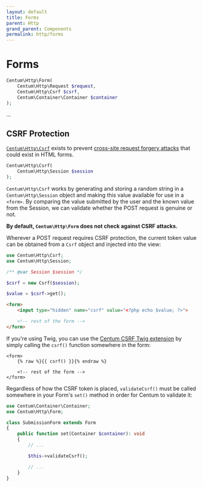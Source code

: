 ```yaml
---
layout: default
title: Forms
parent: Http
grand_parent: Components
permalink: http/forms
---
```




# Forms

```php
Centum\Http\Form(
    Centum\Http\Request $request,
    Centum\Http\Csrf $csrf,
    Centum\Container\Container $container
);
```

...



## CSRF Protection

[`Centum\Http\Csrf`](https://github.com/SidRoberts/centum/blob/development/src/Http/Csrf.php) exists to prevent [cross-site request forgery attacks](https://en.wikipedia.org/wiki/Cross-site_request_forgery) that could exist in HTML forms.

```php
Centum\Http\Csrf(
    Centum\Http\Session $session
);
```

`Centum\Http\Csrf` works by generating and storing a random string in a `Centum\Http\Session` object and making this value available for use in a `<form>`.
By comparing the value submitted by the user and the known value from the Session, we can validate whether the POST request is genuine or not.

**By default, `Centum\Http\Form` does not check against CSRF attacks.**

Wherever a POST request requires CSRF protection, the current token value can be obtained from a `Csrf` object and injected into the view:

```php
use Centum\Http\Csrf;
use Centum\Http\Session;

/** @var Session $session */

$csrf = new Csrf($session);

$value = $csrf->get();
```

```html
<form>
    <input type="hidden" name="csrf" value="<?php echo $value; ?>">

    <!-- rest of the form -->
</form>
```

If you're using Twig, you can use the [Centum CSRF Twig extension](../twig/csrf.md) by simply calling the `csrf()` function somewhere in the form:

```twig
<form>
    {% raw %}{{ csrf() }}{% endraw %}

    <!-- rest of the form -->
</form>
```

Regardless of how the CSRF token is placed, `validateCsrf()` must be called somewhere in your Form's `set()` method in order for Centum to validate it:

```php
use Centum\Container\Container;
use Centum\Http\Form;

class SubmissionForm extends Form
{
    public function set(Container $container): void
    {
        // ...

        $this->validateCsrf();

        // ...
    }
}
```
